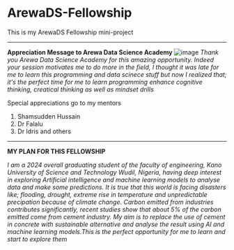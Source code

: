 # ArewaDS-Fellowship
This is my ArewaDS Fellowship mini-project

***
**Appreciation Message to Arewa Data Science Academy**
![image](https://github.com/HABUDANHAYABK/python-programming-fellowship/raw/main/assets/arewadsimage.png)
_Thank you Arewa Data Science Academy for this amazing opportunity. Indeed your session motivates me to do more in the field, I thought it was late for me to learn this programming and data scinece stuff but now I realized that; it's the perfect time for me to learn programming enhance cognitive thinking, creatical thinking as well as mindset drills_  

Special appreciations go to my mentors
  1. Shamsudden Hussain
  2.  Dr Falalu
  3. Dr Idris and others
***

**MY PLAN FOR THIS FELLOWSHIP**

_I am a 2024 overall graduating student of the faculty of engineering, Kano University of Science and Technology Wudil, Nigeria, having deep interest in exploring Artificial intelligence and machine learning models to analyse data and make some predictions. It is true that this world is facing disasters like; flooding, drought, extreme rise in temperature and unpredictable precipation because of climate change. Carbon emitted from industries contributes significantly, recent studies show that about 5% of the carbon emitted come from cement industry. My aim is to replace the use of cement in concrete with sustainable alternative and analyse the result using AI and machine learning models.This is the perfect opportunity for me to learn and start to explore them_

